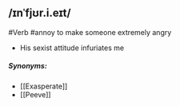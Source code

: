 ## /ɪnˈfjʊr.i.eɪt/
#Verb
#annoy
to make someone extremely angry

- His sexist attitude infuriates me

##### Synonyms:
- [[Exasperate]]
- [[Peeve]]
